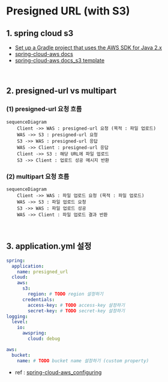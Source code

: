# Presigned URL (with S3)

## 1. spring cloud s3

- [Set up a Gradle project that uses the AWS SDK for Java 2.x](https://docs.aws.amazon.com/sdk-for-java/latest/developer-guide/setup-project-gradle.html)
- [spring-cloud-aws docs](https://docs.awspring.io/spring-cloud-aws/docs/3.0.0/reference/html/index.html#getting-started)
- [spring-cloud-aws docs_s3 template](https://docs.awspring.io/spring-cloud-aws/docs/3.0.0/reference/html/index.html#using-s3template)

<br>

## 2. presigned-url vs multipart

### (1) presigned-url 요청 흐름

```mermaid
sequenceDiagram
    Client ->> WAS : presigned-url 요청 (목적 : 파일 업로드)
    WAS ->> S3 : presigned-url 요청
    S3 ->> WAS : presigned-url 응답
    WAS ->> Client : presigned-url 응답
    Client ->> S3 : 해당 URL에 파일 업로드
    S3 ->> Client : 업로드 성공 메시지 반환
```

### (2) multipart 요청 흐름

```mermaid
sequenceDiagram
    Client ->> WAS : 파일 업로드 요청 (목적 : 파일 업로드)
    WAS ->> S3 : 파일 업로드 요청
    S3 ->> WAS : 파일 업로드 성공 
    WAS ->> Client : 파일 업로드 결과 반환
```

<br>

## 3. application.yml 설정

```yaml
spring:
  application:
    name: presigned_url
  cloud:
    aws:
      s3:
        region: # TODO region 설정하기
      credentials:
        access-key: # TODO access-key 설정하기
        secret-key: # TODO secret-key 설정하기
logging:
  level:
    io:
      awspring:
        cloud: debug

aws:
  bucket:
    name: # TODO bucket name 설정하기 (custom property)

```
- ref : [spring-cloud-aws_configuring](https://docs.awspring.io/spring-cloud-aws/docs/3.0.0/reference/html/index.html#configuring)
